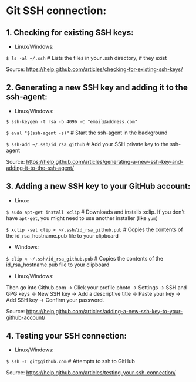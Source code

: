 # Git SSH connection:


## 1. Checking for existing SSH keys:

* Linux/Windows:

`$ ls -al ~/.ssh` # Lists the files in your .ssh directory, if they exist

Source: https://help.github.com/articles/checking-for-existing-ssh-keys/


## 2. Generating a new SSH key and adding it to the ssh-agent:

* Linux/Windows:

`$ ssh-keygen -t rsa -b 4096 -C "email@address.com"`

`$ eval "$(ssh-agent -s)"` # Start the ssh-agent in the background

`$ ssh-add ~/.ssh/id_rsa_github` # Add your SSH private key to the ssh-agent

Source: https://help.github.com/articles/generating-a-new-ssh-key-and-adding-it-to-the-ssh-agent/


## 3. Adding a new SSH key to your GitHub account:

* Linux:

`$ sudo apt-get install xclip` # Downloads and installs xclip. If you don't have `apt-get`, you might need to use another installer (like `yum`)

`$ xclip -sel clip < ~/.ssh/id_rsa_github.pub` # Copies the contents of the id_rsa_hostname.pub file to your clipboard

* Windows:

`$ clip < ~/.ssh/id_rsa_github.pub` # Copies the contents of the id_rsa_hostname.pub file to your clipboard

* Linux/Windows:

Then go into Github.com ->  Click your profile photo -> Settings -> SSH and GPG keys -> New SSH key -> Add a descriptive title -> Paste your key -> Add SSH key -> Confirm your password.

Source: https://help.github.com/articles/adding-a-new-ssh-key-to-your-github-account/


## 4. Testing your SSH connection:

* Linux/Windows:

`$ ssh -T git@github.com` # Attempts to ssh to GitHub

Source: https://help.github.com/articles/testing-your-ssh-connection/

